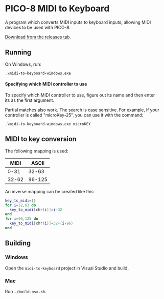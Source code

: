 # PICO-8 MIDI to Keyboard

A program which converts MIDI inputs to keyboard inputs, allowing MIDI devices to be used with PICO-8.

[Download from the releases tab](https://github.com/lucatronica/pico8-midi-to-keyboard/releases/latest).

## Running

On Windows, run:

```
.\midi-to-keyboard-windows.exe
```

#### Specifying which MIDI controller to use

To specify which MIDI controller to use, figure out its name and then enter its as the first argument.

Partial matches also work. The search is case sensitive. For example, if your controller is called "microKey-25", you can use it with the command:

```
.\midi-to-keyboard-windows.exe microKEY
```

## MIDI to key conversion

The following mapping is used:

MIDI | ASCII
---- | -----
0-31 | 32-63
32-62 | 96-125

An inverse mapping can be created like this:

```lua
key_to_midi={}
for i=32,63 do
  key_to_midi[chr(i)]=i-32
end
for i=96,125 do
  key_to_midi[chr(i)]=32+(i-96)
end
```

## Building

### Windows

Open the `midi-to-keyboard` project in Visual Studio and build.

### Mac

Run `./build-osx.sh`.
